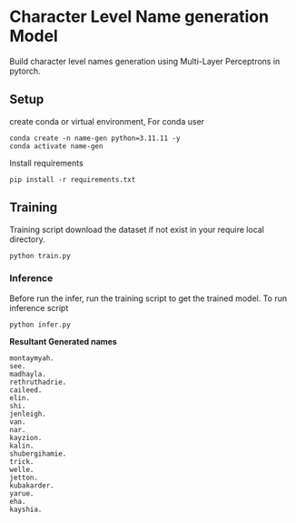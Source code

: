 # Character Level Name generation Model
Build character level names generation using Multi-Layer Perceptrons in pytorch. 



## Setup
create conda or virtual environment, For conda user
```
conda create -n name-gen python=3.11.11 -y
conda activate name-gen
```
Install requirements
```
pip install -r requirements.txt
```
## Training 
Training script download the dataset if not exist in your require local directory.
```
python train.py
```

### Inference

Before run the infer, run the training script to get the trained model. To run inference script
```
python infer.py
```

**Resultant Generated names**
```
montaymyah.
see.
madhayla.
rethruthadrie.
caileed.
elin.
shi.
jenleigh.
van.
nar.
kayzion.
kalin.
shubergihamie.
trick.
welle.
jetton.
kubakarder.
yarue.
eha.
kayshia.
```